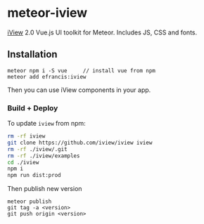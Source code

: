 # meteor-iview

[iView](https://www.iviewui.com/) 2.0 Vue.js UI toolkit for Meteor. Includes JS, CSS and fonts.

## Installation

```
meteor npm i -S vue     // install vue from npm
meteor add efrancis:iview
```

Then you can use iView components in your app.

### Build + Deploy

To update `iview` from npm:

```bash
rm -rf iview
git clone https://github.com/iview/iview iview
rm -rf ./iview/.git
rm -rf ./iview/examples
cd ./iview
npm i
npm run dist:prod
```

Then publish new version

```
meteor publish
git tag -a <version>
git push origin <version>
```
